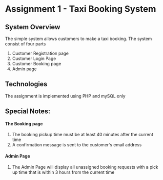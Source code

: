 # Assignment 1 - Taxi Booking System

<h2> System Overview </h2>
<p>The simple system allows customers to make a taxi booking. The system consist of four parts</p>
<ol>
  <li> Customer Registration page </li>
  <li> Customer Login Page </li>
  <li> Customer Booking page </li>
  <li> Admin page </li>
</ol>

<h2> Technologies </h2>
<p> The assignment is implemented using PHP and mySQL only </p>

<h2> Special Notes: </h2>
<h4> The Booking page </h4>
<ol>
  <li> The booking pickup time must be at least 40 minutes after the current time </li>
  <li> A confirmation message is sent to the customer's email address </li>
</ol>
<h4> Admin Page </h4>
<ol>
  <li> The Admin Page will display all unassigned booking requests with a pick up time that is within 3 hours from the current time</li>
</ol>
